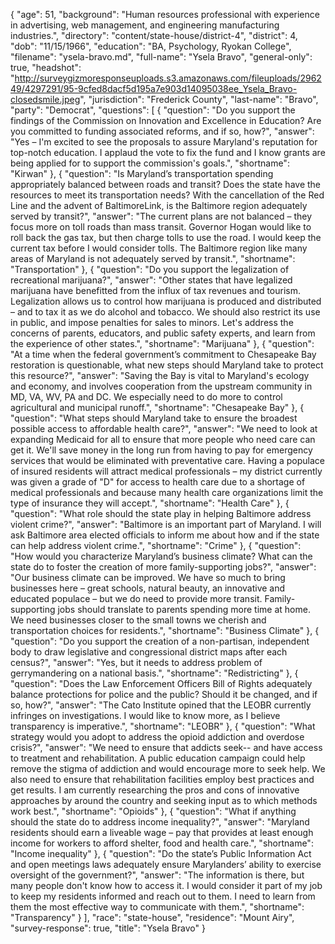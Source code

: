 {
  "age": 51,
  "background": "Human resources professional with experience in advertising, web management, and engineering manufacturing industries.",
  "directory": "content/state-house/district-4",
  "district": 4,
  "dob": "11/15/1966",
  "education": "BA, Psychology, Ryokan College",
  "filename": "ysela-bravo.md",
  "full-name": "Ysela Bravo",
  "general-only": true,
  "headshot": "http://surveygizmoresponseuploads.s3.amazonaws.com/fileuploads/296249/4297291/95-9cfed8dacf5d195a7e903d14095038ee_Ysela_Bravo-closedsmile.jpeg",
  "jurisdiction": "Frederick County",
  "last-name": "Bravo",
  "party": "Democrat",
  "questions": [
    {
      "question": "Do you support the findings of the Commission on Innovation and Excellence in Education? Are you committed to funding associated reforms, and if so, how?",
      "answer": "Yes – I'm excited to see the proposals to assure Maryland's reputation for top-notch education. I applaud the vote to fix the fund and I know grants are being applied for to support the commission's goals.",
      "shortname": "Kirwan"
    },
    {
      "question": "Is Maryland’s transportation spending appropriately balanced between roads and transit? Does the state have the resources to meet its transportation needs? With the cancellation of the Red Line and the advent of BaltimoreLink, is the Baltimore region adequately served by transit?",
      "answer": "The current plans are not balanced – they focus more on toll roads than mass transit. Governor Hogan would like to roll back the gas tax, but then charge tolls to use the road. I would keep the current tax before I would consider tolls. The Baltimore region like many areas of Maryland is not adequately served by transit.",
      "shortname": "Transportation"
    },
    {
      "question": "Do you support the legalization of recreational marijuana?",
      "answer": "Other states that have legalized marijuana have benefitted from the influx of tax revenues and tourism. Legalization allows us to control how marijuana is produced and distributed – and to tax it as we do alcohol and tobacco.   We should also restrict its use in public, and impose penalties for sales to minors.  Let's address the concerns of parents, educators, and public safety experts, and learn from the experience of other states.",
      "shortname": "Marijuana"
    },
    {
      "question": "At a time when the federal government’s commitment to Chesapeake Bay restoration is questionable, what new steps should Maryland take to protect this resource?",
      "answer": "Saving the Bay is vital to Maryland's ecology and economy, and involves cooperation from the upstream community in MD, VA, WV, PA and DC. We especially need to do more to control agricultural and municipal runoff.",
      "shortname": "Chesapeake Bay"
    },
    {
      "question": "What steps should Maryland take to ensure the broadest possible access to affordable health care?",
      "answer": "We need to look at expanding Medicaid for all to ensure that more people who need care can get it.  We'll save money in the long run from having to pay for emergency services that would be eliminated with preventative care. Having a populace of insured residents will attract medical professionals – my district currently was given a grade of \"D\" for access to health care due to a shortage of medical professionals and because many health care organizations limit the type of insurance they will accept.",
      "shortname": "Health Care"
    },
    {
      "question": "What role should the state play in helping Baltimore address violent crime?",
      "answer": "Baltimore is an important part of Maryland. I will ask Baltimore area elected officials to inform me about how and if the state can help address violent crime.",
      "shortname": "Crime"
    },
    {
      "question": "How would you characterize Maryland’s business climate? What can the state do to foster the creation of more family-supporting jobs?",
      "answer": "Our business climate can be improved. We have so much to bring businesses here – great schools, natural beauty, an innovative and educated populace – but we do need to provide more transit. Family-supporting jobs should translate to parents spending more time at home. We need businesses closer to the small towns we cherish and transportation choices for residents.",
      "shortname": "Business Climate"
    },
    {
      "question": "Do you support the creation of a non-partisan, independent body to draw legislative and congressional district maps after each census?",
      "answer": "Yes, but it needs to address problem of gerrymandering on a national basis.",
      "shortname": "Redistricting"
    },
    {
      "question": "Does the Law Enforcement Officers Bill of Rights adequately balance protections for police and the public? Should it be changed, and if so, how?",
      "answer": "The Cato Institute opined that the LEOBR currently infringes on investigations. I would like to know more, as I believe transparency is imperative.",
      "shortname": "LEOBR"
    },
    {
      "question": "What strategy would you adopt to address the opioid addiction and overdose crisis?",
      "answer": "We need to ensure that addicts seek-- and have access to treatment and rehabilitation. A public education campaign could help remove the stigma of addiction and would encourage more to seek help. We also need to ensure that rehabilitation facilities employ best practices and get results.  I am currently researching the pros and cons of innovative approaches by around the country and seeking input as to which methods work best.",
      "shortname": "Opioids"
    },
    {
      "question": "What if anything should the state do to address income inequality?",
      "answer": "Maryland residents should earn a liveable wage – pay that provides at least enough income for workers to afford shelter, food and health care.",
      "shortname": "Income inequality"
    },
    {
      "question": "Do the state’s Public Information Act and open meetings laws adequately ensure Marylanders’ ability to exercise oversight of the government?",
      "answer": "The information is there, but many people don't know how to access it. I would consider it part of my job to keep my residents informed and reach out to them. I need to learn from them the most effective way to communicate with them.",
      "shortname": "Transparency"
    }
  ],
  "race": "state-house",
  "residence": "Mount Airy",
  "survey-response": true,
  "title": "Ysela Bravo"
}
